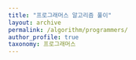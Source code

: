```yaml
---
title: "프로그래머스 알고리즘 풀이"
layout: archive
permalink: /algorithm/programmers/
author_profile: true
taxonomy: 프로그래머스
---
```

